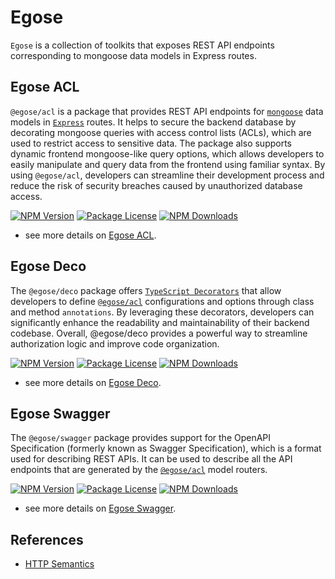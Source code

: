 # Egose

`Egose` is a collection of toolkits that exposes REST API endpoints corresponding to mongoose data models in Express routes.

## Egose ACL

`@egose/acl` is a package that provides REST API endpoints for [`mongoose`](https://mongoosejs.com/) data models in [`Express`](https://expressjs.com/) routes. It helps to secure the backend database by decorating mongoose queries with access control lists (ACLs), which are used to restrict access to sensitive data. The package also supports dynamic frontend mongoose-like query options, which allows developers to easily manipulate and query data from the frontend using familiar syntax. By using `@egose/acl`, developers can streamline their development process and reduce the risk of security breaches caused by unauthorized database access.

<a href="https://www.npmjs.com/package/@egose/acl" target="_blank"><img src="https://img.shields.io/npm/v/@egose/acl.svg" alt="NPM Version" /></a>
<a href="https://www.npmjs.com/package/@egose/acl" target="_blank"><img src="https://img.shields.io/npm/l/@egose/acl.svg" alt="Package License" /></a>
<a href="https://www.npmjs.com/package/@egose/acl" target="_blank"><img src="https://img.shields.io/npm/dm/@egose/acl.svg" alt="NPM Downloads" /></a>

- see more details on [Egose ACL](https://egose.github.io/egose-acl/philosophy/).

## Egose Deco

The `@egose/deco` package offers [`TypeScript Decorators`](https://www.typescriptlang.org/docs/handbook/decorators.html) that allow developers to define [`@egose/acl`](https://egose.github.io/egose-acl/philosophy/) configurations and options through class and method `annotations`. By leveraging these decorators, developers can significantly enhance the readability and maintainability of their backend codebase. Overall, @egose/deco provides a powerful way to streamline authorization logic and improve code organization.

<a href="https://www.npmjs.com/package/@egose/deco" target="_blank"><img src="https://img.shields.io/npm/v/@egose/deco.svg" alt="NPM Version" /></a>
<a href="https://www.npmjs.com/package/@egose/deco" target="_blank"><img src="https://img.shields.io/npm/l/@egose/deco.svg" alt="Package License" /></a>
<a href="https://www.npmjs.com/package/@egose/deco" target="_blank"><img src="https://img.shields.io/npm/dm/@egose/deco.svg" alt="NPM Downloads" /></a>

- see more details on [Egose Deco](https://egose.github.io/egose-deco/philosophy/).

## Egose Swagger

The `@egose/swagger` package provides support for the OpenAPI Specification (formerly known as Swagger Specification), which is a format used for describing REST APIs. It can be used to describe all the API endpoints that are generated by the [`@egose/acl`](https://egose.github.io/egose-acl/philosophy/) model routers.

<a href="https://www.npmjs.com/package/@egose/swagger" target="_blank"><img src="https://img.shields.io/npm/v/@egose/swagger.svg" alt="NPM Version" /></a>
<a href="https://www.npmjs.com/package/@egose/swagger" target="_blank"><img src="https://img.shields.io/npm/l/@egose/swagger.svg" alt="Package License" /></a>
<a href="https://www.npmjs.com/package/@egose/swagger" target="_blank"><img src="https://img.shields.io/npm/dm/@egose/swagger.svg" alt="NPM Downloads" /></a>

- see more details on [Egose Swagger](https://egose.github.io/egose-swagger/philosophy/).

## References

- [HTTP Semantics](https://www.rfc-editor.org/rfc/rfc9110.html)
